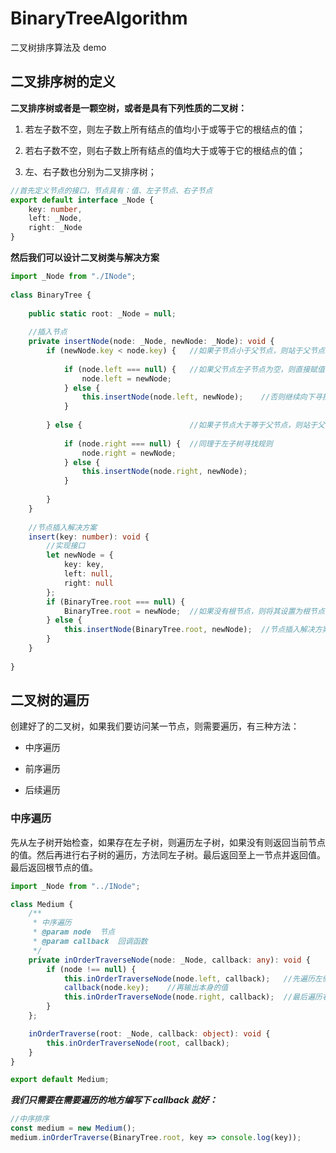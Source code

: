 # BinaryTreeAlgorithm
二叉树排序算法及 demo

## 二叉排序树的定义  
**二叉排序树或者是一颗空树，或者是具有下列性质的二叉树：**
1.  若左子数不空，则左子数上所有结点的值均小于或等于它的根结点的值；

2.  若右子数不空，则右子数上所有结点的值均大于或等于它的根结点的值；
3.  左、右子数也分别为二叉排序树；

```typescript
//首先定义节点的接口，节点具有：值、左子节点、右子节点
export default interface _Node {
    key: number,
    left: _Node,
    right: _Node
}
```
    
**然后我们可以设计二叉树类与解决方案**

```typescript
import _Node from "./INode";
   
class BinaryTree {
   
    public static root: _Node = null;
   
    //插入节点
    private insertNode(node: _Node, newNode: _Node): void {
        if (newNode.key < node.key) {   //如果子节点小于父节点，则站于父节点左侧
   
            if (node.left === null) {   //如果父节点左子节点为空，则直接赋值
                node.left = newNode;
            } else {
                this.insertNode(node.left, newNode);    //否则继续向下寻找
            }
            
        } else {                        //如果子节点大于等于父节点，则站于父节点右侧
   
            if (node.right === null) {  //同理于左子树寻找规则
                node.right = newNode;
            } else {
                this.insertNode(node.right, newNode);
            }
            
        }
    }
   
    //节点插入解决方案
    insert(key: number): void {
        //实现接口
        let newNode = { 
            key: key,
            left: null,
            right: null
        };
        if (BinaryTree.root === null) {
            BinaryTree.root = newNode;  //如果没有根节点，则将其设置为根节点
        } else {
            this.insertNode(BinaryTree.root, newNode);  //节点插入解决方案
        }
    }
    
}
```


## 二叉树的遍历
创建好了的二叉树，如果我们要访问某一节点，则需要遍历，有三种方法：  
*   中序遍历

*   前序遍历
*   后续遍历

### 中序遍历
先从左子树开始检查，如果存在左子树，则遍历左子树，如果没有则返回当前节点的值。然后再进行右子树的遍历，方法同左子树。最后返回至上一节点并返回值。最后返回根节点的值。  
```typescript
import _Node from "../INode";

class Medium {
    /**
     * 中序遍历
     * @param node  节点
     * @param callback  回调函数
     */
    private inOrderTraverseNode(node: _Node, callback: any): void {
        if (node !== null) {
            this.inOrderTraverseNode(node.left, callback);   //先遍历左侧子树
            callback(node.key);    //再输出本身的值
            this.inOrderTraverseNode(node.right, callback);  //最后遍历右侧子树
        }
    };

    inOrderTraverse(root: _Node, callback: object): void {
        this.inOrderTraverseNode(root, callback);
    }
}

export default Medium;
```

***我们只需要在需要遍历的地方编写下 callback 就好：***

```typescript
//中序排序
const medium = new Medium();
medium.inOrderTraverse(BinaryTree.root, key => console.log(key));
```
